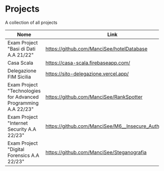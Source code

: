 # Projects
A collection of all projects 

Nome | Link
---- | ----
Exam Project "Basi di Dati A.A 21/22" | https://github.com/ManciSee/hotelDatabase
Casa Scala | https://casa-scala.firebaseapp.com/
Delegazione FIM Sicilia | https://sito-delegazione.vercel.app/
Exam Project "Technologies for Advanced Programming A.A 22/23" | https://github.com/ManciSee/RankSpotter
Exam Project "Internet Security A.A 22/23"| https://github.com/ManciSee/M6__Insecure_Authorization
Exam Project "Digital Forensics A.A 22/23" | https://github.com/ManciSee/Steganografia
